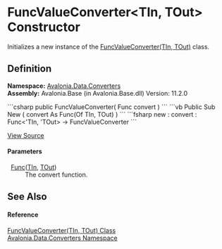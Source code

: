 # FuncValueConverter&lt;TIn, TOut&gt; Constructor


Initializes a new instance of the <a href="T_Avalonia_Data_Converters_FuncValueConverter_2">FuncValueConverter(TIn, TOut)</a> class.



## Definition
**Namespace:** <a href="N_Avalonia_Data_Converters">Avalonia.Data.Converters</a>  
**Assembly:** Avalonia.Base (in Avalonia.Base.dll) Version: 11.2.0

<Tabs groupId="api-code-preview">
<TabItem value="csharp" label="C#">
```csharp
public FuncValueConverter(
	Func<TIn, TOut> convert
)
```
</TabItem>
<TabItem value="vb" label="VB">
```vb
Public Sub New ( 
	convert As Func(Of TIn, TOut)
)
```
</TabItem>
<TabItem value="fsharp" label="F#">
```fsharp
new : 
        convert : Func<'TIn, 'TOut> -> FuncValueConverter
```
</TabItem>
</Tabs>



<a href="https://github.com/AvaloniaUI/Avalonia/tree/master/src/Avalonia.Base/Data/Converters/FuncValueConverter.cs#L21" title="View the source code">View Source</a>



#### Parameters
<dl><dt>  <a href="https://learn.microsoft.com/dotnet/api/system.func-2" target="_blank" rel="noopener noreferrer">Func</a>(<a href="T_Avalonia_Data_Converters_FuncValueConverter_2">TIn</a>, <a href="T_Avalonia_Data_Converters_FuncValueConverter_2">TOut</a>)</dt><dd>The convert function.</dd></dl>

## See Also


#### Reference
<a href="T_Avalonia_Data_Converters_FuncValueConverter_2">FuncValueConverter(TIn, TOut) Class</a>  
<a href="N_Avalonia_Data_Converters">Avalonia.Data.Converters Namespace</a>  

